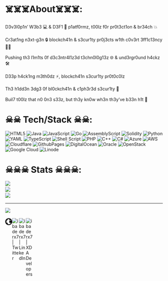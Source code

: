 # ☠️☠️☠️About☠️☠️☠️:
D3v3l0p1n’ W3b3 💻 & D3F1 🔗 p1atf0rmz, t00lz f0r pr0t3ct1on & br34ch 💥<br><br>Cr3at1ng n3xt-g3n 🔒 blockch41n & s3cur1ty pr0j3cts w1th c0v3rt 3ff1c13ncy 🕵️‍♂️<br><br>Pushing th3 l1m1ts 0f d3c3ntr4l1z3d t3chn0l0g13z 🌐 & und3rgr0und h4ckz 🛠️<br><br>D33p h4ck1ng m3th0dz ⚡, blockch41n s3cur1ty pr0t0c0lz <br><br>Th3 h1dd3n 3dg3 0f bl0ckch41n & c1ph3r3d s3cur1ty 📡<br><br>Buil7 t00lz that n0 0n3 s33z, but th3y kn0w wh3n th3y’ve b33n h1t 👾


# ☠☠ Tech/Stack ☠☠:
![HTML5](https://img.shields.io/badge/html5-%23E34F26.svg?style=for-the-badge&logo=html5&logoColor=white) ![Java](https://img.shields.io/badge/java-%23ED8B00.svg?style=for-the-badge&logo=openjdk&logoColor=white) ![JavaScript](https://img.shields.io/badge/javascript-%23323330.svg?style=for-the-badge&logo=javascript&logoColor=%23F7DF1E) ![Go](https://img.shields.io/badge/go-%2300ADD8.svg?style=for-the-badge&logo=go&logoColor=white) ![AssemblyScript](https://img.shields.io/badge/assembly%20script-%23000000.svg?style=for-the-badge&logo=assemblyscript&logoColor=white) ![Solidity](https://img.shields.io/badge/Solidity-%23363636.svg?style=for-the-badge&logo=solidity&logoColor=white) ![Python](https://img.shields.io/badge/python-3670A0?style=for-the-badge&logo=python&logoColor=ffdd54) ![YAML](https://img.shields.io/badge/yaml-%23ffffff.svg?style=for-the-badge&logo=yaml&logoColor=151515) ![TypeScript](https://img.shields.io/badge/typescript-%23007ACC.svg?style=for-the-badge&logo=typescript&logoColor=white) ![Shell Script](https://img.shields.io/badge/shell_script-%23121011.svg?style=for-the-badge&logo=gnu-bash&logoColor=white) ![PHP](https://img.shields.io/badge/php-%23777BB4.svg?style=for-the-badge&logo=php&logoColor=white) ![C++](https://img.shields.io/badge/c++-%2300599C.svg?style=for-the-badge&logo=c%2B%2B&logoColor=white) ![C#](https://img.shields.io/badge/c%23-%23239120.svg?style=for-the-badge&logo=csharp&logoColor=white) ![Azure](https://img.shields.io/badge/azure-%230072C6.svg?style=for-the-badge&logo=microsoftazure&logoColor=white) ![AWS](https://img.shields.io/badge/AWS-%23FF9900.svg?style=for-the-badge&logo=amazon-aws&logoColor=white) ![Cloudflare](https://img.shields.io/badge/Cloudflare-F38020?style=for-the-badge&logo=Cloudflare&logoColor=white) ![GithubPages](https://img.shields.io/badge/github%20pages-121013?style=for-the-badge&logo=github&logoColor=white) ![DigitalOcean](https://img.shields.io/badge/DigitalOcean-%230167ff.svg?style=for-the-badge&logo=digitalOcean&logoColor=white) ![Oracle](https://img.shields.io/badge/Oracle-F80000?style=for-the-badge&logo=oracle&logoColor=white) ![OpenStack](https://img.shields.io/badge/Openstack-%23f01742.svg?style=for-the-badge&logo=openstack&logoColor=white) ![Google Cloud](https://img.shields.io/badge/GoogleCloud-%234285F4.svg?style=for-the-badge&logo=google-cloud&logoColor=white) ![Linode](https://img.shields.io/badge/linode-00A95C?style=for-the-badge&logo=linode&logoColor=white)
# ☠☠☠ Stats ☠☠☠: 
![](https://github-readme-stats.vercel.app/api?username=ibaderx7&theme=chartreuse-dark&hide_border=false&include_all_commits=true&count_private=false)<br/>
![](https://github-readme-streak-stats.herokuapp.com/?user=ibaderx7&theme=chartreuse-dark&hide_border=false)<br/>
![](https://github-readme-stats.vercel.app/api/top-langs/?username=ibaderx7&theme=chartreuse-dark&hide_border=false&include_all_commits=true&count_private=false&layout=compact)

---
[![](https://visitcount.itsvg.in/api?id=ibaderx7&icon=0&color=3)](https://visitcount.itsvg.in)

<img align="left" alt="sviquarahmed.dev" width="22px" src="https://raw.githubusercontent.com/iconic/open-iconic/master/svg/globe.svg" />
<img align="left" alt="ibaderx7 | Twitter" width="22px" src="https://cdn.jsdelivr.net/npm/simple-icons@v3/icons/twitter.svg" />
<img align="left" alt="ibaderx7 | LinkedIn" width="22px" src="https://cdn.jsdelivr.net/npm/simple-icons@v3/icons/linkedin.svg" />

<img align="left" alt="ibaderx7 | XDA Developers" width="22px" src="https://icons.veryicon.com/png/o/object/material_design_icons/xda-7.png">

<br />
 
<!-- Proudly created with GPRM ( https://gprm.itsvg.in ) -->
